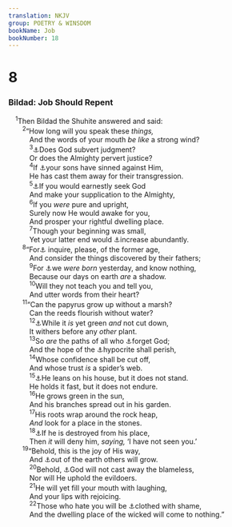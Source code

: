 ```yaml
---
translation: NKJV
group: POETRY & WINSDOM
bookName: Job 
bookNumber: 18
---
```


<div class="title"><h1>8</h1><h3>Bildad: Job Should Repent</h3></div>
<span class="verse giop_8_1"> <sup>1</sup>Then Bildad the Shuhite answered and said:<br/></span>
<span class="verse giop_8_2">  <sup>2</sup>“How long will you speak these <i>things,</i><br/>   And the words of your mouth <i>be</i> <i>like</i> a strong wind?<br/></span>
<span class="verse giop_8_3">   <sup>3</sup><a data-toggle="tooltip" data-placement="bottom" title="Gen. 18:25; (Deut. 32:4; 2 Chr. 19:7; Job 34:10, 12; 36:23; 37:23); Rom. 3:5">⚓</a>Does God subvert judgment?<br/>   Or does the Almighty pervert justice?<br/></span>
<span class="verse giop_8_4">   <sup>4</sup>If <a data-toggle="tooltip" data-placement="bottom" title="Job 1:5, 18, 19">⚓</a>your sons have sinned against Him,<br/>   He has cast them away for their transgression.<br/></span>
<span class="verse giop_8_5">   <sup>5</sup><a data-toggle="tooltip" data-placement="bottom" title="(Job 5:17–27; 11:13)">⚓</a>If you would earnestly seek God<br/>   And make your supplication to the Almighty,<br/></span>
<span class="verse giop_8_6">   <sup>6</sup>If you <i>were</i> pure and upright,<br/>   Surely now He would awake for you,<br/>   And prosper your rightful dwelling place.<br/></span>
<span class="verse giop_8_7">   <sup>7</sup>Though your beginning was small,<br/>   Yet your latter end would <a data-toggle="tooltip" data-placement="bottom" title="Job 42:12">⚓</a>increase abundantly.<br/></span>
<span class="verse giop_8_8">  <sup>8</sup>“For<a data-toggle="tooltip" data-placement="bottom" title="Deut. 4:32; 32:7; Job 15:18; 20:4">⚓</a> inquire, please, of the former age,<br/>   And consider the things discovered by their fathers;<br/></span>
<span class="verse giop_8_9">   <sup>9</sup>For <a data-toggle="tooltip" data-placement="bottom" title="Gen. 47:9; (1 Chr. 29:15); Job 7:6; (Ps. 39:5; 102:11; 144:4)">⚓</a>we <i>were</i> <i>born</i> yesterday, and know nothing,<br/>   Because our days on earth <i>are</i> a shadow.<br/></span>
<span class="verse giop_8_10">   <sup>10</sup>Will they not teach you and tell you,<br/>   And utter words from their heart?<br/></span>
<span class="verse giop_8_11">  <sup>11</sup>“Can the papyrus grow up without a marsh?<br/>   Can the reeds flourish without water?<br/></span>
<span class="verse giop_8_12">   <sup>12</sup><a data-toggle="tooltip" data-placement="bottom" title="Ps. 129:6">⚓</a>While it <i>is</i> yet green <i>and</i> not cut down,<br/>   It withers before any <i>other</i> plant.<br/></span>
<span class="verse giop_8_13">   <sup>13</sup>So <i>are</i> the paths of all who <a data-toggle="tooltip" data-placement="bottom" title="Ps. 9:17">⚓</a>forget God;<br/>   And the hope of the <a data-toggle="tooltip" data-placement="bottom" title="Job 11:20; 18:14; 27:8; Ps. 112:10; (Prov. 10:28)">⚓</a>hypocrite shall perish,<br/></span>
<span class="verse giop_8_14">   <sup>14</sup>Whose confidence shall be cut off,<br/>   And whose trust <i>is</i> a spider’s web.<br/></span>
<span class="verse giop_8_15">   <sup>15</sup><a data-toggle="tooltip" data-placement="bottom" title="Job 8:22; 27:18; Ps. 49:11">⚓</a>He leans on his house, but it does not stand.<br/>   He holds it fast, but it does not endure.<br/></span>
<span class="verse giop_8_16">   <sup>16</sup>He grows green in the sun,<br/>   And his branches spread out in his garden.<br/></span>
<span class="verse giop_8_17">   <sup>17</sup>His roots wrap around the rock heap,<br/>   <i>And</i> look for a place in the stones.<br/></span>
<span class="verse giop_8_18">   <sup>18</sup><a data-toggle="tooltip" data-placement="bottom" title="Job 7:10">⚓</a>If he is destroyed from his place,<br/>   Then <i>it</i> will deny him, <i>saying,</i> ‘I have not seen you.’<br/></span>
<span class="verse giop_8_19">  <sup>19</sup>“Behold, this is the joy of His way,<br/>   And <a data-toggle="tooltip" data-placement="bottom" title="Ps. 113:7">⚓</a>out of the earth others will grow.<br/></span>
<span class="verse giop_8_20">   <sup>20</sup>Behold, <a data-toggle="tooltip" data-placement="bottom" title="Job 4:7">⚓</a>God will not cast away the blameless,<br/>   Nor will He uphold the evildoers.<br/></span>
<span class="verse giop_8_21">   <sup>21</sup>He will yet fill your mouth with laughing,<br/>   And your lips with rejoicing.<br/></span>
<span class="verse giop_8_22">   <sup>22</sup>Those who hate you will be <a data-toggle="tooltip" data-placement="bottom" title="Ps. 35:26; 109:29">⚓</a>clothed with shame,<br/>   And the dwelling place of the wicked will come to nothing.”<br/></span>
